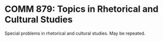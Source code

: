 # COMM 879: Topics in Rhetorical and Cultural Studies

Special problems in rhetorical and cultural studies. May be repeated.
